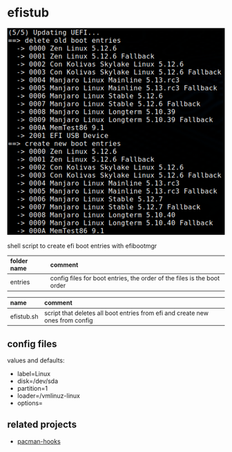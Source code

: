 # efistub

![screenshot](screenshot.png)

shell script to create efi boot entries with efibootmgr

| folder name | comment                                                                 |
| :---------- | :---------------------------------------------------------------------- |
| entries     | config files for boot entries, the order of the files is the boot order |

| name         | comment                                                                       |
| :----------- | :---------------------------------------------------------------------------- |
| efistub.sh   | script that deletes all boot entries from efi and create new ones from config |

## config files

values and defaults:

- label=Linux
- disk=/dev/sda
- partition=1
- loader=/vmlinuz-linux
- options=

## related projects

- [pacman-hooks](https://github.com/mrdotx/pacman-hooks)
